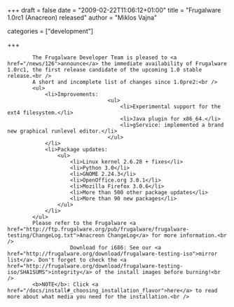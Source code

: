 
+++
draft = false
date = "2009-02-22T11:06:12+01:00"
title = "Frugalware 1.0rc1 (Anacreon) released"
author = "Miklos Vajna"

categories = ["development"]

+++

            The Frugalware Developer Team is pleased to <a href="/news/126">announce</a> the immediate availability of Frugalware 1.0rc1, the first release candidate of the upcoming 1.0 stable release.<br />
            A short and incomplete list of changes since 1.0pre2:<br />
            <ul>
                <li>Improvements:
                                    <ul>
                                        <li>Experimental support for the ext4 filesystem.</li>
                                        <li>Java plugin for x86_64.</li>
                                        <li>gService: implemented a brand new graphical runlevel editor.</li>
                                    </ul>
                </li>
                <li>Package updates:
                    <ul>
                        <li>Linux kernel 2.6.28 + fixes</li>
                        <li>Python 3.0</li>
                        <li>GNOME 2.24.3</li>
                        <li>OpenOffice.org 3.0.1</li>
                        <li>Mozilla Firefox 3.0.6</li>
                        <li>More than 500 other package updates</li>
                        <li>More than 90 new packages</li>
                    </ul>
                </li>
            </ul>
            Please refer to the Frugalware <a href="http://ftp.frugalware.org/pub/frugalware/frugalware-testing/ChangeLog.txt">Anacreon ChangeLog</a> for more information.<br />
                        Download for i686: See our <a href="http://frugalware.org/download/frugalware-testing-iso">mirror list</a>. Don't forget to check the <a href="http://frugalware.org/download/frugalware-testing-iso/SHA1SUMS">integrity</a> of the install images before burning!<br />
            <b>NOTE</b>: Click <a href="/docs/install#_choosing_installation_flavor">here</a> to read more about what media you need for the installation.<br />
            
        